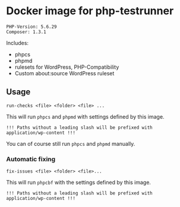 # Docker image for php-testrunner

    PHP-Version: 5.6.29
    Composer: 1.3.1

Includes:

* phpcs
* phpmd
* rulesets for WordPress, PHP-Compatibility
* Custom about:source WordPress ruleset

## Usage

    run-checks <file> <folder> <file> ...

This will run `phpcs` and `phpmd` with settings defined by this image.

    !!! Paths without a leading slash will be prefixed with application/wp-content !!!

You can of course still run `phpcs` and `phpmd` manually.

### Automatic fixing

    fix-issues <file> <folder> <file>...
    
This will run `phpcbf` with the settings defined by this image.  
  
    !!! Paths without a leading slash will be prefixed with application/wp-content !!!
